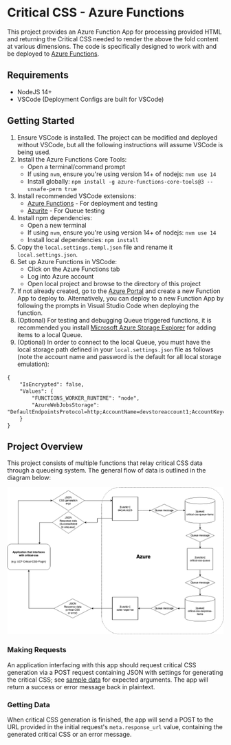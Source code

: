 # Critical CSS - Azure Functions

This project provides an Azure Function App for processing provided HTML and returning the Critical CSS needed to render the above the fold content at various dimensions. The code is specifically designed to work with and be deployed to [Azure Functions](https://azure.microsoft.com/en-us/services/functions/).


## Requirements

* NodeJS 14+
* VSCode (Deployment Configs are built for VSCode)


## Getting Started

1. Ensure VSCode is installed. The project can be modified and deployed without VSCode, but all the following instructions will assume VSCode is being used.
2. Install the Azure Functions Core Tools:
    - Open a terminal/command prompt
    - If using `nvm`, ensure you're using version 14+ of nodejs: `nvm use 14`
    - Install globally: `npm install -g azure-functions-core-tools@3 --unsafe-perm true`
3. Install recommended VSCode extensions:
    - [Azure Functions](https://marketplace.visualstudio.com/items?itemName=ms-azuretools.vscode-azurefunctions) - For deployment and testing
    - [Azurite](https://marketplace.visualstudio.com/items?itemName=Azurite.azurite) - For Queue testing
4. Install npm dependencies:
    - Open a new terminal
    - If using `nvm`, ensure you're using version 14+ of nodejs: `nvm use 14`
    - Install local dependencies: `npm install`
5. Copy the `local.settings.templ.json` file and rename it `local.settings.json`.
6. Set up Azure Functions in VSCode:
    - Click on the Azure Functions tab
    - Log into Azure account
    - Open local project and browse to the directory of this project
7. If not already created, go to the [Azure Portal](https://portal.azure.com) and create a new Function App to deploy to. Alternatively, you can deploy to a new Function App by following the prompts in Visual Studio Code when deploying the function.
8. (Optional) For testing and debugging Queue triggered functions, it is recommended you install [Microsoft Azure Storage Explorer](https://azure.microsoft.com/en-us/features/storage-explorer/) for adding items to a local Queue.
9. (Optional) In order to connect to the local Queue, you must have the local storage path defined in your `local.settings.json` file as follows (note the account name and password is the default for all local storage emulation):
```
{
    "IsEncrypted": false,
    "Values": {
        "FUNCTIONS_WORKER_RUNTIME": "node",
        "AzureWebJobsStorage": "DefaultEndpointsProtocol=http;AccountName=devstoreaccount1;AccountKey=Eby8vdM02xNOcqFlqUwJPLlmEtlCDXJ1OUzFT50uSRZ6IFsuFq2UVErCz4I6tq/K1SZFPTOtr/KBHBeksoGMGw==;QueueEndpoint=http://127.0.0.1:10001/devstoreaccount1;",
    }
}
```


## Project Overview

This project consists of multiple functions that relay critical CSS data through a queueing system.  The general flow of data is outlined in the diagram below:

![Critical CSS flowchart](critical-css-flowchart.png)

### Making Requests

An application interfacing with this app should request critical CSS generation via a POST request containing JSON with settings for generating the critical CSS; see [sample data](https://github.com/UCF/critical-css/tree/main/enqueue-job) for expected arguments.  The app will return a success or error message back in plaintext.

### Getting Data

When critical CSS generation is finished, the app will send a POST to the URL provided in the initial request's `meta.response_url` value, containing the generated critical CSS or an error message.
